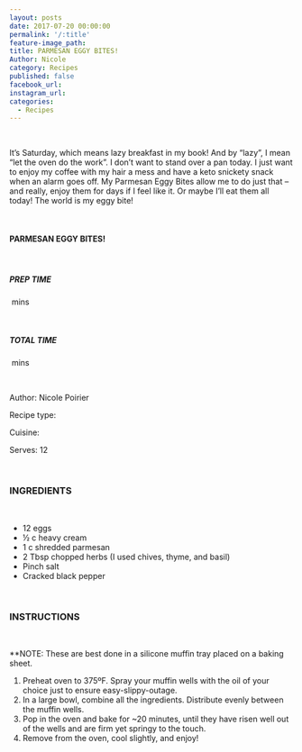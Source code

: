 ```yaml
---
layout: posts
date: 2017-07-20 00:00:00
permalink: '/:title'
feature-image_path:
title: PARMESAN EGGY BITES!
Author: Nicole
category: Recipes
published: false
facebook_url:
instagram_url:
categories:
  - Recipes
---
```


&nbsp;

It’s Saturday, which means lazy breakfast in my book! And by “lazy”, I mean “let the oven do the work”. I don’t want to stand over a pan today. I just want to enjoy my coffee with my hair a mess and have a keto snickety snack when an alarm goes off. My Parmesan Eggy Bites allow me to do just that – and really, enjoy them for days if I feel like it. Or maybe I’ll eat them all today! The world is my eggy bite!

&nbsp;

#### PARMESAN EGGY BITES!

&nbsp;

##### PREP TIME

&nbsp;mins

&nbsp;

##### TOTAL TIME

&nbsp;mins

&nbsp;

Author: Nicole Poirier

Recipe type:&nbsp;

Cuisine:&nbsp;

Serves: 12

&nbsp;

### INGREDIENTS

&nbsp;

* 12 eggs
* ½ c heavy cream
* 1 c shredded parmesan
* 2 Tbsp chopped herbs (I used chives, thyme, and basil)
* Pinch salt
* Cracked black pepper

&nbsp;

### INSTRUCTIONS

&nbsp;

\*\*NOTE: These are best done in a silicone muffin tray placed on a baking sheet.&nbsp;

1. Preheat oven to 375&ordm;F. Spray your muffin wells with the oil of your choice just to ensure easy-slippy-outage.
2. In a large bowl, combine all the ingredients. Distribute evenly between the muffin wells.
3. Pop in the oven and bake for ~20 minutes, until they have risen well out of the wells and are firm yet springy to the touch.
4. Remove from the oven, cool slightly, and enjoy!